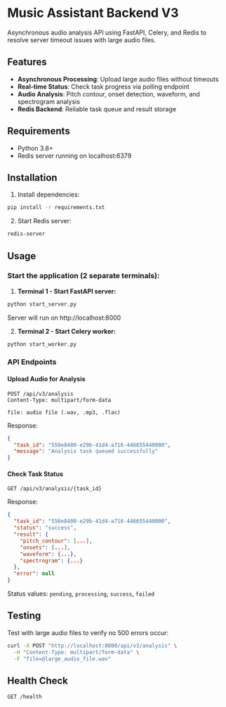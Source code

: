 # Music Assistant Backend V3

Asynchronous audio analysis API using FastAPI, Celery, and Redis to resolve server timeout issues with large audio files.

## Features

- **Asynchronous Processing**: Upload large audio files without timeouts
- **Real-time Status**: Check task progress via polling endpoint
- **Audio Analysis**: Pitch contour, onset detection, waveform, and spectrogram analysis
- **Redis Backend**: Reliable task queue and result storage

## Requirements

- Python 3.8+
- Redis server running on localhost:6379

## Installation

1. Install dependencies:
```bash
pip install -r requirements.txt
```

2. Start Redis server:
```bash
redis-server
```

## Usage

### Start the application (2 separate terminals):

1. **Terminal 1 - Start FastAPI server:**
```bash
python start_server.py
```
Server will run on http://localhost:8000

2. **Terminal 2 - Start Celery worker:**
```bash
python start_worker.py
```

### API Endpoints

#### Upload Audio for Analysis
```
POST /api/v3/analysis
Content-Type: multipart/form-data

file: audio file (.wav, .mp3, .flac)
```

Response:
```json
{
  "task_id": "550e8400-e29b-41d4-a716-446655440000",
  "message": "Analysis task queued successfully"
}
```

#### Check Task Status
```
GET /api/v3/analysis/{task_id}
```

Response:
```json
{
  "task_id": "550e8400-e29b-41d4-a716-446655440000",
  "status": "success",
  "result": {
    "pitch_contour": [...],
    "onsets": [...],
    "waveform": {...},
    "spectrogram": {...}
  },
  "error": null
}
```

Status values: `pending`, `processing`, `success`, `failed`

## Testing

Test with large audio files to verify no 500 errors occur:

```bash
curl -X POST "http://localhost:8000/api/v3/analysis" \
  -H "Content-Type: multipart/form-data" \
  -F "file=@large_audio_file.wav"
```

## Health Check

```
GET /health
```